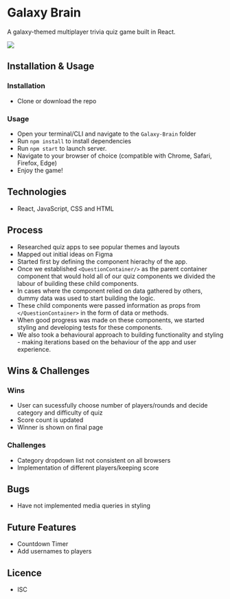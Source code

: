 # Galaxy Brain

A galaxy-themed multiplayer trivia quiz game built in React.

![](src/Components/Background/readme.gif)

## Installation & Usage

### Installation

- Clone or download the repo

### Usage

- Open your terminal/CLI and navigate to the `Galaxy-Brain` folder
- Run `npm install` to install dependencies
- Run `npm start` to launch server.
- Navigate to your browser of choice (compatible with Chrome, Safari, Firefox, Edge)
- Enjoy the game!

## Technologies

- React, JavaScript, CSS and HTML

## Process

- Researched quiz apps to see popular themes and layouts
- Mapped out initial ideas on Figma
- Started first by defining the component hierachy of the app.
- Once we established `<QuestionContainer/>` as the parent container component that would hold all of our quiz components we divided the labour of building these child components.
- In cases where the component relied on data gathered by others, dummy data was used to start building the logic.
- These child components were passed information as props from `</QuestionContainer>` in the form of data or methods.
- When good progress was made on these components, we started styling and developing tests for these components.
- We also took a behavioural approach to building functionality and styling - making iterations based on the behaviour of the app and user experience.

## Wins & Challenges

### Wins

- User can sucessfully choose number of players/rounds and decide category and difficulty of quiz
- Score count is updated
- Winner is shown on final page

### Challenges

- Category dropdown list not consistent on all browsers
- Implementation of different players/keeping score

## Bugs

- Have not implemented media queries in styling

## Future Features

- Countdown Timer
- Add usernames to players

## Licence

- ISC
